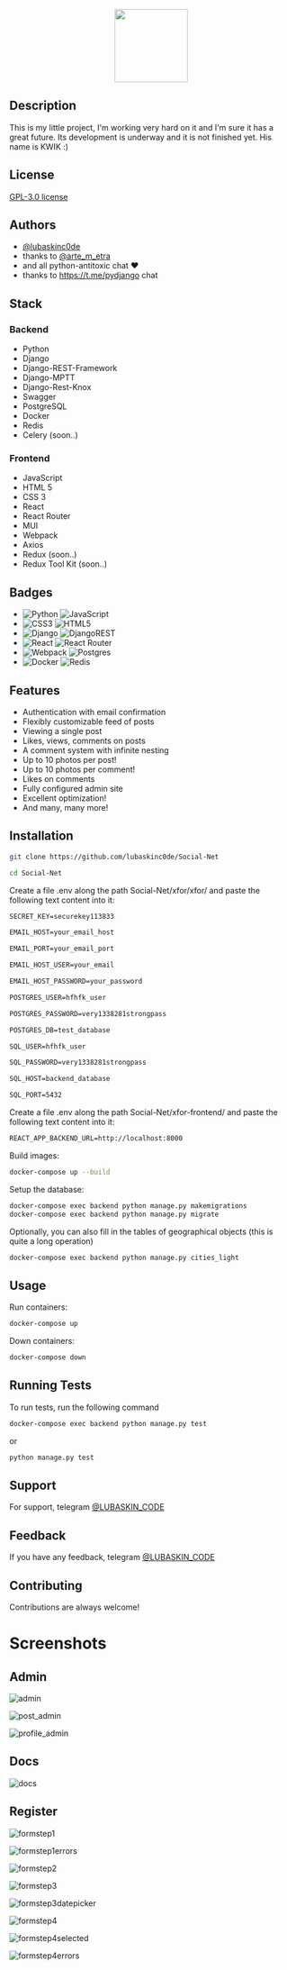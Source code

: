 
<p align=center>
<img src="https://user-images.githubusercontent.com/100635212/192161740-a11e5fbc-d6ad-4cdc-b49a-93528fd96aae.png" width="130">
</p>

## Description

This is my little project, I'm working very hard on it and I'm sure it has a great future. Its development is underway and it is not finished yet. His name is KWIK :)


## License

[GPL-3.0 license](https://ru.wikipedia.org/wiki/GNU_General_Public_License#GPL_v3)


## Authors

- [@lubaskinc0de](https://github.com/lubaskinc0de)
- thanks to [@arte_m_etra](https://github.com/artemetra)
- and all python-antitoxic chat ❤️
- thanks to https://t.me/pydjango chat

## Stack

### Backend
- Python
- Django
- Django-REST-Framework
- Django-MPTT
- Django-Rest-Knox
- Swagger
- PostgreSQL
- Docker
- Redis
- Celery (soon..)

### Frontend
- JavaScript
- HTML 5
- CSS 3
- React
- React Router
- MUI
- Webpack
- Axios
- Redux (soon..)
- Redux Tool Kit (soon..)
  

## Badges

- ![Python](https://img.shields.io/badge/python-3670A0?style=for-the-badge&logo=python&logoColor=ffdd54) ![JavaScript](https://img.shields.io/badge/javascript-%23323330.svg?style=for-the-badge&logo=javascript&logoColor=%23F7DF1E)
- ![CSS3](https://img.shields.io/badge/css3-%231572B6.svg?style=for-the-badge&logo=css3&logoColor=white) ![HTML5](https://img.shields.io/badge/html5-%23E34F26.svg?style=for-the-badge&logo=html5&logoColor=white)
- ![Django](https://img.shields.io/badge/django-%23092E20.svg?style=for-the-badge&logo=django&logoColor=white) ![DjangoREST](https://img.shields.io/badge/DJANGO-REST-ff1709?style=for-the-badge&logo=django&logoColor=white&color=ff1709&labelColor=gray)
- ![React](https://img.shields.io/badge/react-%2320232a.svg?style=for-the-badge&logo=react&logoColor=%2361DAFB) ![React Router](https://img.shields.io/badge/React_Router-CA4245?style=for-the-badge&logo=react-router&logoColor=white)
- ![Webpack](https://img.shields.io/badge/webpack-%238DD6F9.svg?style=for-the-badge&logo=webpack&logoColor=black) ![Postgres](https://img.shields.io/badge/postgres-%23316192.svg?style=for-the-badge&logo=postgresql&logoColor=white)
- ![Docker](https://img.shields.io/badge/docker-%230db7ed.svg?style=for-the-badge&logo=docker&logoColor=white) ![Redis](https://img.shields.io/badge/redis-%23DD0031.svg?style=for-the-badge&logo=redis&logoColor=white)

## Features

- Authentication with email confirmation
- Flexibly customizable feed of posts
- Viewing a single post
- Likes, views, comments on posts
- A comment system with infinite nesting
- Up to 10 photos per post!
- Up to 10 photos per comment!
- Likes on comments
- Fully configured admin site
- Excellent optimization!
- And many, many more!

## Installation

```bash
git clone https://github.com/lubaskinc0de/Social-Net
```

```bash
cd Social-Net
```

Create a file .env along the path Social-Net/xfor/xfor/ and paste the following text content into it:

```txt
SECRET_KEY=securekey113833

EMAIL_HOST=your_email_host

EMAIL_PORT=your_email_port

EMAIL_HOST_USER=your_email

EMAIL_HOST_PASSWORD=your_password

POSTGRES_USER=hfhfk_user

POSTGRES_PASSWORD=very1338281strongpass

POSTGRES_DB=test_database

SQL_USER=hfhfk_user

SQL_PASSWORD=very1338281strongpass

SQL_HOST=backend_database

SQL_PORT=5432
```

Create a file .env along the path Social-Net/xfor-frontend/ and paste the following text content into it:

```txt
REACT_APP_BACKEND_URL=http://localhost:8000
```

Build images:

```sh
docker-compose up --build
```

Setup the database:

```sh
docker-compose exec backend python manage.py makemigrations
docker-compose exec backend python manage.py migrate
```

Optionally, you can also fill in the tables of geographical objects (this is quite a long operation)

```sh
docker-compose exec backend python manage.py cities_light
```
    
## Usage

Run containers:

```bash
docker-compose up
```

Down containers:

```bash
docker-compose down
```

## Running Tests

To run tests, run the following command

```bash
docker-compose exec backend python manage.py test
```

or

```bash
python manage.py test
```

## Support

For support, telegram [@LUBASKIN_CODE](https://t.me/LUBASKIN_CODE)


## Feedback

If you have any feedback, telegram [@LUBASKIN_CODE](https://t.me/LUBASKIN_CODE)


## Contributing

Contributions are always welcome!

# Screenshots

## Admin

![admin](https://user-images.githubusercontent.com/100635212/190927635-105da74d-b408-43de-8286-4b01d0280cd5.png)

![post_admin](https://user-images.githubusercontent.com/100635212/190927648-ac226f12-192a-4e82-8269-fb109ebff920.png)

![profile_admin](https://user-images.githubusercontent.com/100635212/190927649-c5396528-3cf6-4c70-9e39-81bbc2ac6fe0.png)


## Docs

![docs](https://user-images.githubusercontent.com/100635212/194025608-eac271c5-f327-4abb-82ea-0322dd560349.png)

## Register

![formstep1](https://user-images.githubusercontent.com/100635212/190927638-3aa4c77a-eb9f-414f-86de-06998c753e91.png)

![formstep1errors](https://user-images.githubusercontent.com/100635212/190927639-b2d2e80a-3aa9-48eb-ac85-2e286e3c7657.png)

![formstep2](https://user-images.githubusercontent.com/100635212/190927640-57309602-814c-493b-a101-a3a00db81aa8.png)

![formstep3](https://user-images.githubusercontent.com/100635212/190927641-36e9680f-109e-4f78-9d1c-e18a071f7faa.png)

![formstep3datepicker](https://user-images.githubusercontent.com/100635212/190927642-f93eed2b-ffa5-4d11-bd4d-bff0cf346325.png)

![formstep4](https://user-images.githubusercontent.com/100635212/190927643-51938fd6-e440-4aa4-9d92-07a23b03803a.png)

![formstep4selected](https://user-images.githubusercontent.com/100635212/190927647-8b05b2ab-5d4d-49f7-9fd4-4866aeed6b16.png)

![formstep4errors](https://user-images.githubusercontent.com/100635212/190927645-e79931ff-6677-4aa4-b42c-d6ed16dcba4a.png)


